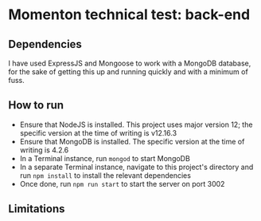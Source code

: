 # Momenton technical test: back-end

## Dependencies

I have used ExpressJS and Mongoose to work with a MongoDB database,
for the sake of getting this up and running quickly and with a minimum of fuss.

## How to run

- Ensure that NodeJS is installed. This project uses major version 12; the specific version at the time of writing is v12.16.3
- Ensure that MongoDB is installed. The specific version at the time of writing is 4.2.6
- In a Terminal instance, run `mongod` to start MongoDB
- In a separate Terminal instance, navigate to this project's directory and run `npm install` to install the relevant dependencies
- Once done, run `npm run start` to start the server on port 3002

## Limitations
